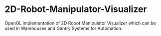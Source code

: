 # 2D-Robot-Manipulator-Visualizer
OpenGL implementation of 2D Robot Manipulator Visualizer which can be used in Warehouses and Gantry Systems for Automation.
